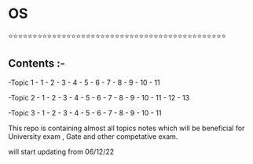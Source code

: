 # OS

⭐⭐⭐⭐⭐⭐⭐⭐⭐⭐⭐⭐⭐⭐⭐⭐⭐⭐⭐⭐⭐⭐⭐⭐⭐⭐⭐⭐⭐⭐⭐⭐⭐⭐⭐⭐⭐⭐⭐⭐⭐⭐⭐⭐⭐
## Contents :-
  
  -Topic 1
      - 1 
      - 2
      - 3
      - 4 
      - 5 
      - 6 
      - 7 
      - 8 
      - 9 
      - 10
      - 11
  
  -Topic 2
      - 1
      - 2
      - 3
      - 4 
      - 5 
      - 6 
      - 7 
      - 8 
      - 9 
      - 10
      - 11
      - 12
      - 13
      
  -Topic 3
      - 1
      - 2
      - 3
      - 4 
      - 5 
      - 6 
      - 7 
      - 8 
      - 9 
      - 10
      - 11
      
      
This repo is containing almost all topics notes which will be beneficial for University exam , Gate and other competative exam.

will start updating from 06/12/22
